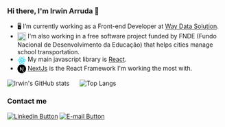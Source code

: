 ### Hi there, I'm Irwin Arruda 👋

- 🖥 I’m currently working as a Front-end Developer at [Way Data Solution](https://waydatasolution.com.br/ "Way Data's home page").
- <img align="center" width="20px" height="20px" src="/sete-logo.ico" /> I'm also working in a free software project funded by FNDE (Fundo Nacional de Desenvolvimento da Educação) that helps cities manage school transportation.
- <img align="center" width="20px" height="20px" src="/react-logo.svg" /> My main javascript library is [React](https://reactjs.org/ "Reactjs Home page").
- <img align="center" width="20px" height="20px" src="/next-logo.svg" /> [NextJs](https://nextjs.org/ "NextJs Home page") is the React Framework I'm working the most with.
<div align="left">
  <img align="center" src="https://github-readme-stats.vercel.app/api?username=irwinarruda&show_icons=true&theme=dracula" alt="Irwin's GitHub stats" />
  <img align="center" style="margin-left: 20px" src="https://github-readme-stats.vercel.app/api/top-langs/?username=irwinarruda&layout=compact" alt="Top Langs" />
</div>

### Contact me
<a href="https://www.linkedin.com/in/irwin-arruda/" target="_blank"><img src="https://img.shields.io/badge/LinkedIn-0077B5?style=for-the-badge&logo=linkedin&logoColor=white" alt="Linkedin Button" /></a>
<a href="mailto:arruda.irwin@gmail.com" target="_blank"><img src="https://img.shields.io/badge/Mail-D14836?style=for-the-badge&logo=gmail&logoColor=white" alt="E-mail Button" /></a>
